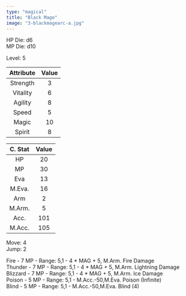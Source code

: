 ```yaml
---
type: "magical"
title: "Black Mage"
image: "3-blackmagearc-a.jpg"
---
```


HP Die: d6  
MP Die: d10

Level: 5

| Attribute | Value |
|:---------:|:-----:|
| Strength  |   3   |
| Vitality  |   6   |
| Agility   |   8   |
| Speed     |   5   |
| Magic     |   10  |
| Spirit    |   8   |

| C. Stat | Value |
|:-------:|:-----:|
|HP       |   20  |
|MP       |   30  |
|Eva      |   13  |
|M.Eva.   |   16  |
|Arm      |   2   |
|M.Arm.   |   5   |
|Acc.     |  101  |
|M.Acc.   |  105  |

Move: 4  
Jump: 2

Fire - 7 MP - Range: 5,1 - 4 * MAG + 5, M.Arm. Fire Damage  
Thunder - 7 MP - Range: 5,1 - 4 * MAG + 5, M.Arm. Lightning Damage  
Blizzard - 7 MP - Range: 5,1 - 4 * MAG + 5, M.Arm. Ice Damage  
Poison - 5 MP - Range: 5,1 - M.Acc.-50,M.Eva. Poison (Infinite)  
Blind - 5 MP - Range: 5,1 - M.Acc.-50,M.Eva. Blind (4)
